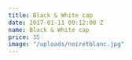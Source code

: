 ```yaml
---
title: Black & White cap
date: 2017-01-11 09:12:00 Z
name: Black & White cap
price: 35
image: "/uploads/noiretblanc.jpg"
---
```


